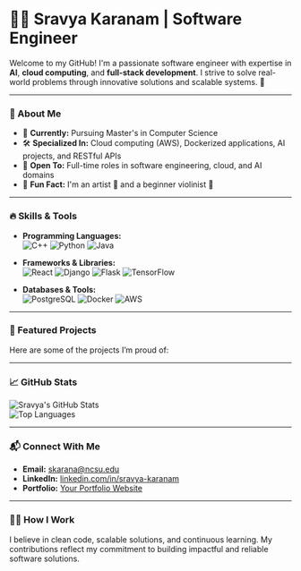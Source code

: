 # 👩‍💻 Sravya Karanam | Software Engineer  
Welcome to my GitHub! I'm a passionate software engineer with expertise in **AI**, **cloud computing**, and **full-stack development**. I strive to solve real-world problems through innovative solutions and scalable systems. 🚀  

---

### 📌 About Me  
- 🌱 **Currently:** Pursuing Master's in Computer Science  
- 🛠️ **Specialized In:** Cloud computing (AWS), Dockerized applications, AI projects, and RESTful APIs  
- 🤝 **Open To:** Full-time roles in software engineering, cloud, and AI domains  
- 🌟 **Fun Fact:** I'm an artist 🎨 and a beginner violinist 🎻  

---

### 🔥 Skills & Tools  
- **Programming Languages:**  
  ![C++](https://img.shields.io/badge/C++-00599C?style=flat-square&logo=c%2B%2B&logoColor=white)
  ![Python](https://img.shields.io/badge/Python-3776AB?style=flat-square&logo=python&logoColor=white)
  ![Java](https://img.shields.io/badge/Java-ED8B00?style=flat-square&logo=java&logoColor=white)

- **Frameworks & Libraries:**  
  ![React](https://img.shields.io/badge/React-61DAFB?style=flat-square&logo=react&logoColor=black)
  ![Django](https://img.shields.io/badge/Django-092E20?style=flat-square&logo=django&logoColor=white)
  ![Flask](https://img.shields.io/badge/Flask-000000?style=flat-square&logo=flask&logoColor=white)
  ![TensorFlow](https://img.shields.io/badge/TensorFlow-FF6F00?style=flat-square&logo=tensorflow&logoColor=white)

- **Databases & Tools:**  
  ![PostgreSQL](https://img.shields.io/badge/PostgreSQL-336791?style=flat-square&logo=postgresql&logoColor=white)
  ![Docker](https://img.shields.io/badge/Docker-2496ED?style=flat-square&logo=docker&logoColor=white)
  ![AWS](https://img.shields.io/badge/AWS-FF9900?style=flat-square&logo=amazonaws&logoColor=white)

---

### 💼 Featured Projects  
Here are some of the projects I’m proud of:  


---

### 📈 GitHub Stats  
![Sravya's GitHub Stats](https://github-readme-stats.vercel.app/api?username=sravyakaranam&show_icons=true&hide=prs,issues&count_private=true&theme=radical)  
![Top Languages](https://github-readme-stats.vercel.app/api/top-langs/?username=sravyakaranam&layout=compact&theme=radical&hide=html,css)

---

### 📬 Connect With Me  
- **Email:** [skarana@ncsu.edu](mailto:skarana@ncsu.edu)  
- **LinkedIn:** [linkedin.com/in/sravya-karanam](https://linkedin.com/in/sravyakaranam)  
- **Portfolio:** [Your Portfolio Website](https://your-portfolio.com)  

---

### 👩‍🏫 How I Work  
I believe in clean code, scalable solutions, and continuous learning. My contributions reflect my commitment to building impactful and reliable software solutions.

